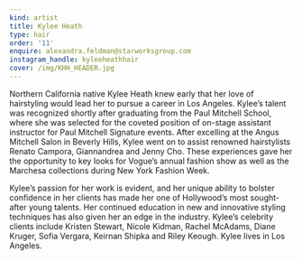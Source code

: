 ```yaml
---
kind: artist
title: Kylee Heath
type: hair
order: '11'
enquire: alexandra.feldman@starworksgroup.com
instagram_handle: kyleeheathhair
cover: /img/KHH_HEADER.jpg
---
```

Northern California native Kylee Heath knew early that her love of hairstyling would lead her to pursue a career in Los Angeles. Kylee’s talent was recognized shortly after graduating from the Paul Mitchell School, where she was selected for the coveted position of on-stage assistant instructor for Paul Mitchell Signature events. After excelling at the Angus Mitchell Salon in Beverly Hills, Kylee went on to assist renowned hairstylists Renato Campora, Giannandrea and Jenny Cho. These experiences gave her the opportunity to key looks for Vogue’s annual fashion show as well as the Marchesa collections during New York Fashion Week.

Kylee’s passion for her work is evident, and her unique ability to bolster confidence in her clients has made her one of Hollywood’s most sought-after young talents. Her continued education in new and innovative styling techniques has also given her an edge in the industry. Kylee’s celebrity clients include Kristen Stewart, Nicole Kidman, Rachel McAdams, Diane Kruger, Sofia Vergara, Keirnan Shipka and Riley Keough. Kylee lives in Los Angeles.
